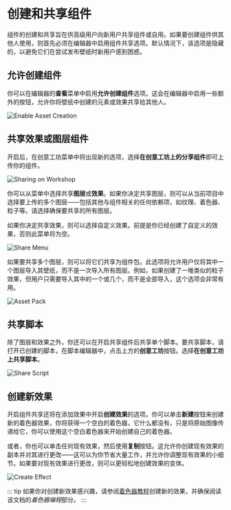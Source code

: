 # 创建和共享组件

组件的创建和共享旨在供高级用户向新用户共享组件或自用。如果要创建组件供其他人使用，则首先必须在编辑器中启用组件共享选项。默认情况下，该选项是隐藏的，以避免它们在尝试发布壁纸时新用户感到困惑。

## 允许创建组件

你可以在编辑器的**查看**菜单中启用**允许创建组件**选项。这会在编辑器中启用一些额外的按钮，允许你将壁纸中创建的元素或效果共享给其他人。

![Enable Asset Creation](/wallpaper-engine-docs/img/assets/Enable.png)

## 共享效果或图层组件


开启后，在创意工坊菜单中将出现新的选项，选择**在创意工坊上的分享组件**即可上传你的组件。

![Sharing on Workshop](/wallpaper-engine-docs/img/assets/Share_on_workshop.png)


你可以从菜单中选择共享**图层**或**效果**。如果你决定共享图层，则可以从当前项目中选择要上传的多个图层——包括其他与组件相关的任何依赖项，如纹理、着色器、粒子等。请选择确保要共享的所有图层。

如果你决定共享效果，则可以选择自定义效果。前提是你已经创建了自定义的效果，否则此菜单将为空。

![Share Menu](/wallpaper-engine-docs/img/assets/Share_menu.png)

如果要共享多个图层，则可以将它们共享为组件包。此选项将允许用户仅将其中一个图层导入其壁纸，而不是一次导入所有图层。例如，如果创建了一堆类似的粒子效果，但用户只需要导入其中的一个或几个，而不是全部导入，这个选项会非常有用。

![Asset Pack](/wallpaper-engine-docs/img/assets/Asset_pack.png)

## 共享脚本

除了图层和效果之外，你还可以在开启共享组件后共享单个脚本。要共享脚本，请打开已创建的脚本，在脚本编辑器中，点击上方的**创意工坊**按钮。选择**在创意工坊上共享脚本**。

![Share Script](/wallpaper-engine-docs/img/assets/Share_script.png)

## 创建新效果

开启组件共享还将在添加效果中开启**创建效果**的选项。你可以单击**新建**按钮来创建新的着色器效果，你将获得一个空白的着色器，它什么都没有，只是将原始图像传递给它，你可以使用这个空白着色器来开始创建自己的着色器。

或者，你也可以单击任何现有效果，然后使用**复制**按钮。这允许你创建现有效果的副本并对其进行更改——这可以为你节省大量工作，并允许你调整现有效果的小细节。如果要对现有效果进行更改，则可以更轻松地创建效果的变体。

![Create Effect](/wallpaper-engine-docs/img/assets/Create_effect.png)

::: tip
如果你对创建新效果感兴趣，请参阅[着色器教程](/wallpaper-engine-docs/scene/shader/tutorials/desaturation)创建新的效果，并确保阅读该文档的*着色器编程*部分。
:::
